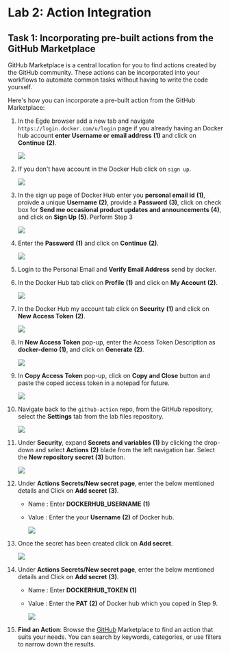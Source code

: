 # Lab 2: Action Integration

## Task 1: Incorporating pre-built actions from the GitHub Marketplace

GitHub Marketplace is a central location for you to find actions created by the GitHub community. These actions can be incorporated into your workflows to automate common tasks without having to write the code yourself.

Here's how you can incorporate a pre-built action from the GitHub Marketplace:

1. In the Egde browser add a new tab and navigate `https://login.docker.com/u/login` page if you already having an Docker hub account **enter Username or email address** **(1)** and click on **Continue** **(2)**.

    ![](../media/ex2-task2-step3.png)

2. If you don't have account in the Docker Hub click on `sign up`.

    ![](../media/ex2-task2-step3a.png)

3. In the sign up page of Docker Hub enter you **personal email id** **(1)**, proivde a unique **Username** **(2)**, provide a **Password** **(3)**, click on check box for **Send me occasional product updates and announcements** **(4)**, and click on **Sign Up** **(5)**. Perform Step 3

    ![](../media/ex2-task2-step5.png)

4. Enter the **Password** **(1)** and click on **Continue** **(2)**.

    ![](../media/ex2-task2-step6.png)

5. Login to the Personal Email and **Verify Email Address** send by docker.

6. In the Docker Hub tab click on **Profile** **(1)** and click on **My Account** **(2)**.

   ![](../media/ex2-task2-step8.png)

7. In the Docker Hub my account tab click on **Security** **(1)** and click on **New Access Token** **(2)**.

   ![](../media/ex2-task2-step9.png)

8. In **New Access Token** pop-up, enter the Access Token Description as **docker-demo** **(1)**, and click on **Generate** **(2)**.

    ![](../media/ex2-task2-step10.png)

9. In **Copy Access Token** pop-up, click on **Copy and Close** button and paste the coped access token in a notepad for future.

    ![](../media/ex2-task2-step11.png)

10. Navigate back to the `github-action` repo, from the GitHub repository,  select the **Settings** tab from the lab files repository.

    ![](../media/github-action.png)

11. Under **Security**, expand **Secrets and variables** **(1)** by clicking the drop-down and select **Actions** **(2)** blade from the left navigation bar. Select the **New repository secret** **(3)** button.

    ![](../media/add-sec1.png)

12. Under **Actions Secrets/New secret page**, enter the below mentioned details and Click on **Add secret** **(3)**.

    - Name : Enter **DOCKERHUB_USERNAME** **(1)**
    - Value : Enter the your **Username** **(2)** of Docker hub.

        ![](../media/ex2-task2-step12.png)

13. Once the secret has been created click on **Add secret**.

    ![](../media/ex2-task2-step13.png)

14. Under **Actions Secrets/New secret page**, enter the below mentioned details and Click on **Add secret** **(3)**.

    - Name : Enter **DOCKERHUB_TOKEN** **(1)**
    - Value : Enter the **PAT** **(2)** of Docker hub which you coped in Step 9.

        ![](../media/ex2-task2-step14.png)

11. **Find an Action**: Browse the [GitHub](https://github.com/marketplace?type=actions) Marketplace to find an action that suits your needs. You can search by keywords, categories, or use filters to narrow down the results.
